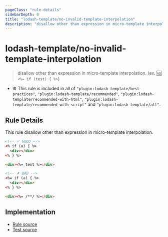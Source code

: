 ```yaml
---
pageClass: "rule-details"
sidebarDepth: 0
title: "lodash-template/no-invalid-template-interpolation"
description: "disallow other than expression in micro-template interpolation. (ex. :ng: `<%= if (test) { %>`)"
---
```

# lodash-template/no-invalid-template-interpolation
> disallow other than expression in micro-template interpolation. (ex. :ng: `<%= if (test) { %>`)

- :gear: This rule is included in all of `"plugin:lodash-template/best-practices"`, `"plugin:lodash-template/recommended"`, `"plugin:lodash-template/recommended-with-html"`, `"plugin:lodash-template/recommended-with-script"` and `"plugin:lodash-template/all"`.

## Rule Details

This rule disallow other than expression in micro-template interpolation.

<eslint-code-block :rules="{'lodash-template/no-invalid-template-interpolation': ['error']}">

```html
<!-- ✓ GOOD -->
<% if (a) { %>
  <div></div>
<% } %>

<div><%= text %></div>

<!-- ✗ BAD -->
<%= if (a) { %>
  <div></div>
<% } %>

<div><%= /**/ %></div>
```

</eslint-code-block>

## Implementation

- [Rule source](https://github.com/ota-meshi/eslint-plugin-lodash-template/blob/master/lib/rules/no-invalid-template-interpolation.js)
- [Test source](https://github.com/ota-meshi/eslint-plugin-lodash-template/blob/master/tests/lib/rules/no-invalid-template-interpolation.js)

